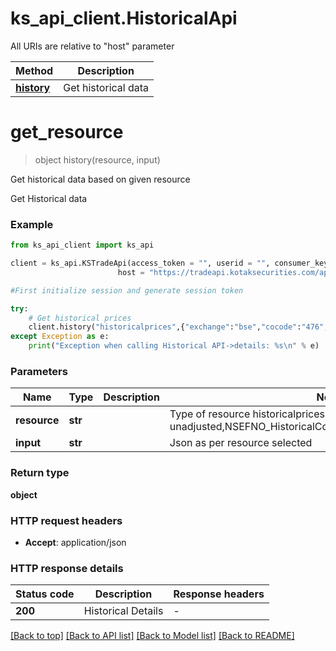 # ks_api_client.HistoricalApi

All URIs are relative to "host" parameter

Method | Description
------------- | -------------
[**history**](HistoricalApi.md#history) | Get historical data


# **get_resource**
> object history(resource, input)

Get historical data based on given resource

Get Historical data

### Example

```python
from ks_api_client import ks_api

client = ks_api.KSTradeApi(access_token = "", userid = "", consumer_key = "",ip = "127.0.0.1", app_id = "", \
                        host = "https://tradeapi.kotaksecurities.com/apim", consumer_secret = "")

#First initialize session and generate session token

try:
    # Get historical prices
    client.history("historicalprices",{"exchange":"bse","cocode":"476","fromdate":"01-jan-2014","todate":"08-oct-2015"})
except Exception as e:
    print("Exception when calling Historical API->details: %s\n" % e)
```

### Parameters

Name | Type | Description  | Notes
------------- | ------------- | ------------- | -------------
 **resource** | **str**|  | Type of resource historicalprices,historicalprices-unadjusted,NSEFNO_HistoricalContinuousChart,LiveorEODHistorical
 **input** | **str**|  | Json as per resource selected

### Return type

**object**


### HTTP request headers

 - **Accept**: application/json

### HTTP response details
| Status code | Description | Response headers |
|-------------|-------------|------------------|
**200** | Historical Details |  -  |

[[Back to top]](#) [[Back to API list]](../README.md#documentation-for-api-endpoints) [[Back to Model list]](../README.md#documentation-for-models) [[Back to README]](../README.md)

